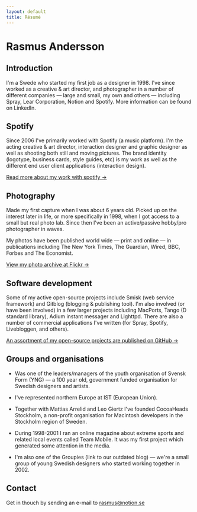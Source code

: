 ```yaml
---
layout: default
title: Résumé
---
```

# Rasmus Andersson

## Introduction

I'm a Swede who started my first job as a designer in 1998. I've since worked as a creative & art director, and photographer in a number of different companies — large and small, my own and others — including Spray, Lear Corporation, Notion and Spotify. More information can be found on LinkedIn.

## Spotify

Since 2006 I've primarily worked with Spotify (a music platform). I'm the acting creative & art director, interaction designer and graphic designer as well as shooting both still and moving pictures. The brand identity (logotype, business cards, style guides, etc) is my work as well as the different end user client applications (interaction design).

[Read more about my work with spotify &rarr;](/about/spotify/)

## Photography

Made my first capture when I was about 6 years old. Picked up on the interest later in life, or more specifically in 1998, when I got access to a small but real photo lab. Since then I've been an active/passive hobby/pro photographer in waves.

My photos have been published world wide — print and online — in publications including The New York Times, The Guardian, Wired, BBC, Forbes and The Economist.

[View my photo archive at Flickr &rarr;](http://www.flickr.com/photos/rsms/)

## Software development

Some of my active open-source projects include Smisk (web service framework) and Gitblog (blogging & publishing tool). I'm also involved (or have been involved) in a few larger projects including MacPorts, Tango (D standard library), Adium instant messager and Lighttpd. There are also a number of commercial applications I've written (for Spray, Spotify, Livebloggen, and others).

[An assortment of my open-source projects are published on GitHub &rarr;](https://github.com/rsms)

## Groups and organisations

- Was one of the leaders/managers of the youth organisation of Svensk Form (YNG) — a 100 year old, government funded organisation for Swedish designers and artists.

- I've represented northern Europe at IST (European Union).

- Together with Mattias Arrelid and Leo Giertz I've founded CocoaHeads Stockholm, a non-profit organisation for Macintosh developers in the Stockholm region of Sweden.

- During 1998-2001 I ran an online magazine about extreme sports and related local events called Team Mobile. It was my first project which generated some attention in the media.

- I'm also one of the Groupies (link to our outdated blog) — we're a small group of young Swedish designers who started working together in 2002.

## Contact

Get in thouch by sending an e-mail to rasmus@notion.se
